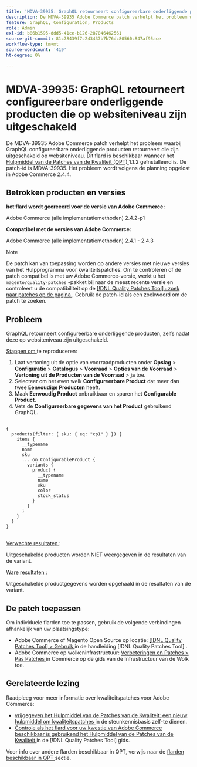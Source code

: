 ```yaml
---
title: 'MDVA-39935: GraphQL retourneert configureerbare onderliggende producten die op websiteniveau zijn uitgeschakeld."'
description: De MDVA-39935 Adobe Commerce patch verhelpt het probleem waarbij GraphQL configureerbare onderliggende producten retourneert die zijn uitgeschakeld op websiteniveau. Deze patch is beschikbaar wanneer [Quality Patches Tool (QPT)] (https://experienceleague.adobe.com/en/docs/commerce-knowledge-base/kb/announcements/commerce-announcements/magento-quality-patches-released-new-tool-to-self-serve-quality-patches) 1.1.2 is geïnstalleerd. De patch-id is MDVA-39935. Het probleem wordt volgens de planning opgelost in Adobe Commerce 2.4.4.
feature: GraphQL, Configuration, Products
role: Admin
exl-id: b86b1595-ddd5-41ce-b126-287046462561
source-git-commit: 81c78439f7c243437b7b76dc80560c847af95ace
workflow-type: tm+mt
source-wordcount: '419'
ht-degree: 0%

---
```


# MDVA-39935: GraphQL retourneert configureerbare onderliggende producten die op websiteniveau zijn uitgeschakeld

De MDVA-39935 Adobe Commerce patch verhelpt het probleem waarbij GraphQL configureerbare onderliggende producten retourneert die zijn uitgeschakeld op websiteniveau. Dit flard is beschikbaar wanneer het [ Hulpmiddel van de Patches van de Kwaliteit (QPT) ](https://experienceleague.adobe.com/en/docs/commerce-knowledge-base/kb/announcements/commerce-announcements/magento-quality-patches-released-new-tool-to-self-serve-quality-patches) 1.1.2 geïnstalleerd is. De patch-id is MDVA-39935. Het probleem wordt volgens de planning opgelost in Adobe Commerce 2.4.4.

## Betrokken producten en versies

**het flard wordt gecreeerd voor de versie van Adobe Commerce:**

Adobe Commerce (alle implementatiemethoden) 2.4.2-p1

**Compatibel met de versies van Adobe Commerce:**

Adobe Commerce (alle implementatiemethoden) 2.4.1 - 2.4.3

>[!NOTE]
>
>De patch kan van toepassing worden op andere versies met nieuwe versies van het Hulpprogramma voor kwaliteitspatches. Om te controleren of de patch compatibel is met uw Adobe Commerce-versie, werkt u het `magento/quality-patches` -pakket bij naar de meest recente versie en controleert u de compatibiliteit op de [[!DNL Quality Patches Tool] : zoek naar patches op de pagina ](https://experienceleague.adobe.com/en/docs/commerce-knowledge-base/kb/announcements/commerce-announcements/magento-quality-patches-released-new-tool-to-self-serve-quality-patches) . Gebruik de patch-id als een zoekwoord om de patch te zoeken.

## Probleem

GraphQL retourneert configureerbare onderliggende producten, zelfs nadat deze op websiteniveau zijn uitgeschakeld.

<u> Stappen om </u> te reproduceren:

1. Laat vertoning uit de optie van voorraadproducten onder **Opslag** > **Configuratie** > **Catalogus** > **Voorraad** > **Opties van de Voorraad** > **Vertoning uit de Producten van de Voorraad** > **ja** toe.
1. Selecteer om het even welk **Configureerbare Product** dat meer dan twee **Eenvoudige Producten** heeft.
1. Maak **Eenvoudig Product** onbruikbaar en sparen het **Configurable Product**.
1. Vets de **Configureerbare gegevens van het Product** gebruikend GraphQL.

<pre>
  <code class="language-graphql">
{
  products(filter: { sku: { eq: "cp1" } }) {
    items {
      __typename
      name
      sku
      ... on ConfigurableProduct {
        variants {
          product {
            __typename
            name
            sku
            color
            stock_status
          }
        }
      }
    }
  }
}
</code>
</pre>

<u> Verwachte resultaten </u>:

Uitgeschakelde producten worden NIET weergegeven in de resultaten van de variant.

<u> Ware resultaten </u>:

Uitgeschakelde productgegevens worden opgehaald in de resultaten van de variant.

## De patch toepassen

Om individuele flarden toe te passen, gebruik de volgende verbindingen afhankelijk van uw plaatsingstype:

* Adobe Commerce of Magento Open Source op locatie: [[!DNL Quality Patches Tool]  > Gebruik ](/help/tools/quality-patches-tool/usage.md) in de handleiding [!DNL Quality Patches Tool] .
* Adobe Commerce op wolkeninfrastructuur: [ Verbeteringen en Patches > Pas Patches ](https://experienceleague.adobe.com/docs/commerce-cloud-service/user-guide/develop/upgrade/apply-patches.html) in Commerce op de gids van de Infrastructuur van de Wolk toe.

## Gerelateerde lezing

Raadpleeg voor meer informatie over kwaliteitspatches voor Adobe Commerce:

* [ vrijgegeven het Hulpmiddel van de Patches van de Kwaliteit: een nieuw hulpmiddel om kwaliteitspatches ](https://experienceleague.adobe.com/en/docs/commerce-knowledge-base/kb/announcements/commerce-announcements/magento-quality-patches-released-new-tool-to-self-serve-quality-patches) in de steunkennisbasis zelf-te dienen.
* [ Controle als het flard voor uw kwestie van Adobe Commerce beschikbaar is gebruikend het Hulpmiddel van de Patches van de Kwaliteit ](/help/tools/quality-patches-tool/patches-available-in-qpt/check-patch-for-magento-issue-with-magento-quality-patches.md) in de [!DNL Quality Patches Tool] gids.

Voor info over andere flarden beschikbaar in QPT, verwijs naar de [ flarden beschikbaar in QPT ](https://experienceleague.adobe.com/tools/commerce-quality-patches/index.html) sectie.
